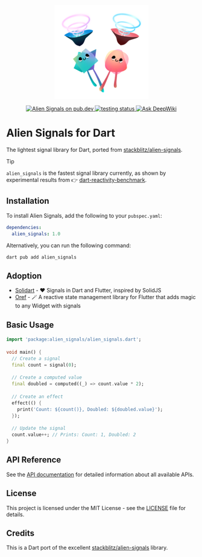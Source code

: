 <p align="center">
  <img src="assets/logo.png" width="250"><br>
<p>

<p align="center">
  <a href="https://pub.dev/packages/alien_signals">
    <img src="https://img.shields.io/pub/v/alien_signals" alt="Alien Signals on pub.dev" />
  </a>
  <a href="https://github.com/medz/alien-signals-dart/actions/workflows/test.yml">
    <img src="https://github.com/medz/alien-signals-dart/actions/workflows/test.yml/badge.svg" alt="testing status" />
  </a>
  <a href="https://deepwiki.com/medz/alien-signals-dart"><img src="https://deepwiki.com/badge.svg" alt="Ask DeepWiki"></a>
</p>

# Alien Signals for Dart

The lightest signal library for Dart, ported from [stackblitz/alien-signals](https://github.com/stackblitz/alien-signals).

> [!TIP]
> `alien_signals` is the fastest signal library currently, as shown by experimental results from 👉 [dart-reactivity-benchmark](https://github.com/medz/dart-reactivity-benchmark#score-ranking).

## Installation

To install Alien Signals, add the following to your `pubspec.yaml`:

```yaml
dependencies:
  alien_signals: 1.0
```

Alternatively, you can run the following command:

```bash
dart pub add alien_signals
```

## Adoption

- [Solidart](https://github.com/nank1ro/solidart) - ❤️ Signals in Dart and Flutter, inspired by SolidJS
- [Oref](https://github.com/medz/oref) - 🪄 A reactive state management library for Flutter that adds magic to any Widget with signals

## Basic Usage

```dart
import 'package:alien_signals/alien_signals.dart';

void main() {
  // Create a signal
  final count = signal(0);

  // Create a computed value
  final doubled = computed((_) => count.value * 2);

  // Create an effect
  effect(() {
    print('Count: ${count()}, Doubled: ${doubled.value}');
  });

  // Update the signal
  count.value++; // Prints: Count: 1, Doubled: 2
}
```

## API Reference

See the [API documentation](https://pub.dev/documentation/alien_signals/latest/) for detailed information about all available APIs.

## License

This project is licensed under the MIT License - see the [LICENSE](LICENSE) file for details.

## Credits

This is a Dart port of the excellent [stackblitz/alien-signals](https://github.com/stackblitz/alien-signals) library.
